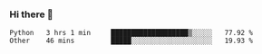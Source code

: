 ### Hi there 👋

<!--
**gustavkrist/gustavkrist** is a ✨ _special_ ✨ repository because its `README.md` (this file) appears on your GitHub profile.

Here are some ideas to get you started:

- 🔭 I’m currently working on ...
- 🌱 I’m currently learning ...
- 👯 I’m looking to collaborate on ...
- 🤔 I’m looking for help with ...
- 💬 Ask me about ...
- 📫 How to reach me: ...
- 😄 Pronouns: ...
- ⚡ Fun fact: ...
-->

<!--START_SECTION:waka-->

```text
Python   3 hrs 1 min     ███████████████████▒░░░░░   77.92 %
Other    46 mins         █████░░░░░░░░░░░░░░░░░░░░   19.93 %
```

<!--END_SECTION:waka-->
